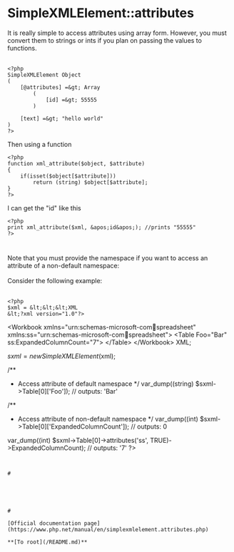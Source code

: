 # SimpleXMLElement::attributes



It is really simple to access attributes using array form. However, you must convert them to strings or ints if you plan on passing the values to functions.<br><br>

```
<?php
SimpleXMLElement Object
(
    [@attributes] =&gt; Array
        (
            [id] =&gt; 55555
        )

    [text] =&gt; "hello world"
)
?>
```


Then using a function



```
<?php
function xml_attribute($object, $attribute)
{
    if(isset($object[$attribute]))
        return (string) $object[$attribute];
}
?>
```


I can get the "id" like this



```
<?php
print xml_attribute($xml, &apos;id&apos;); //prints "55555"
?>
```
  

#

Note that you must provide the namespace if you want to access an attribute of a non-default namespace:<br><br>Consider the following example:<br><br>

```
<?php
$xml = &lt;&lt;&lt;XML
&lt;?xml version="1.0"?>
```

&lt;Workbook xmlns="urn:schemas-microsoft-com:office:spreadsheet"
 xmlns:ss="urn:schemas-microsoft-com:office:spreadsheet"&gt;
 &lt;Table Foo="Bar" ss:ExpandedColumnCount="7"&gt;
 &lt;/Table&gt;
&lt;/Workbook&gt;
XML;

$sxml = new SimpleXMLElement($xml);

/**
 * Access attribute of default namespace
 */
var_dump((string) $sxml-&gt;Table[0][&apos;Foo&apos;]);
// outputs: &apos;Bar&apos;

/**
 * Access attribute of non-default namespace
 */
var_dump((int) $sxml-&gt;Table[0][&apos;ExpandedColumnCount&apos;]);
// outputs: 0

var_dump((int) $sxml-&gt;Table[0]-&gt;attributes(&apos;ss&apos;, TRUE)-&gt;ExpandedColumnCount);
// outputs: &apos;7&apos;
?>
```
  

#



```
<?php
$att = &apos;attribueName&apos;;

// You can access an element&apos;s attribute just like this :
$attribute = $element-&gt;attributes()-&gt;$att;

// This will save the value of the attribute, and not the objet
$attribute = (string)$element-&gt;attributes()-&gt;$att;

// You also can edit it this way :
$element-&gt;attributes()-&gt;$att = &apos;New value of the attribute&apos;;
?>
```
  

#

[Official documentation page](https://www.php.net/manual/en/simplexmlelement.attributes.php)

**[To root](/README.md)**